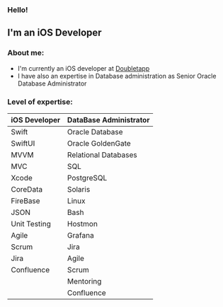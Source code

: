 ### Hello! 
I'm an iOS Developer 
---

### About me:
+ I'm currently an iOS developer at [Doubletapp](https://doubletapp.ai/en)
+ I have also an expertise in Database administration as Senior Oracle Database Administrator 

### Level of expertise:
| iOS Developer | DataBase Administrator | 
| --- | --- |
| Swift |  Oracle Database |
| SwiftUI | Oracle GoldenGate |
| MVVM  | Relational Databases |
| MVC | SQL |
| Xcode | PostgreSQL |
| CoreData | Solaris |
| FireBase | Linux |
| JSON | Bash |
| Unit Testing | Hostmon |
| Agile | Grafana |
| Scrum | Jira |
| Jira | Agile |
| Confluence | Scrum |
|  | Mentoring |
|  | Confluence |
